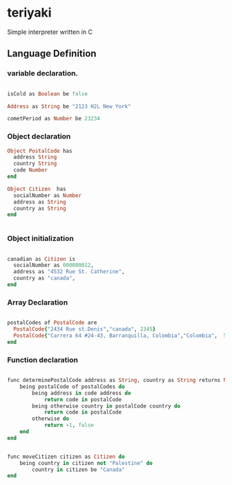# teriyaki

Simple interpreter written in C



## Language Definition

### variable declaration.
```ruby

isCold as Boolean be false

Address as String be "2123 H2L New York"

cometPeriod as Number be 23234

```


### Object declaration
```ruby
Object PostalCode has
  address String
  country String
  code Number
end

Object Citizen  has
  socialNumber as Number
  address as String
  country as String
end



```


### Object initialization

```ruby

canadian as Citizen is
  socialNumber as 000000012,
  address as "4532 Rue St. Catherine",
  country as "canada",
end
```

### Array Declaration

```ruby

postalCodes of PostalCode are
  PostalCode{"2434 Rue st.Denis","canada", 2345}
  PostalCode{"Carrera 64 #24-43, Barranquilla, Colombia","Colombia",  5000001}
end
```

### Function declaration

```ruby

func determinePostalCode address as String, country as String returns Number, Boolean do
	being postalCode of postalCodes do
		being address in code address do
			return code in postalCode
		being otherwise country in postalCode country do
			return code in postalCode
		otherwise do
			return -1, false
	end
end


func moveCitizen citizen as Citizen do
	being country in citizen not "Palestine" do
		country in citizen be "Canada"
end

```


